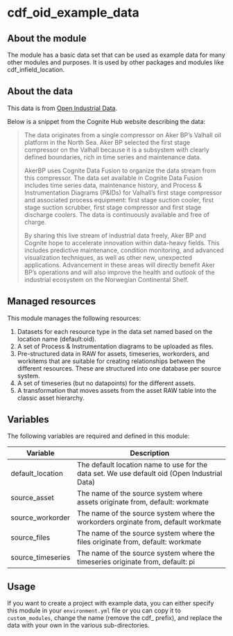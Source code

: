 # cdf_oid_example_data

## About the module

The module has a basic data set that can be used as example data for many other modules and
purposes. It is used by other packages and modules like cdf_infield_location.

## About the data

This data is from [Open Industrial Data](https://hub.cognite.com/open-industrial-data-211/what-is-open-industrial-data-994).

Below is a snippet from the Cognite Hub website describing the data:

> The data originates from a single compressor on Aker BP’s Valhall oil platform in the North Sea.
> Aker BP selected the first stage compressor on the Valhall because it is a subsystem with
> clearly defined boundaries, rich in time series and maintenance data.
>
> AkerBP uses Cognite Data Fusion to organize the data stream from this compressor. The data set available in Cognite
> Data Fusion includes time series data, maintenance history, and
> Process & Instrumentation Diagrams (P&IDs) for Valhall’s first stage compressor and associated process equipment:
> first stage suction cooler, first stage suction scrubber, first stage
> compressor and first stage discharge coolers. The data is continuously available and free of charge.
>
>By sharing this live stream of industrial data freely, Aker BP and Cognite hope to accelerate innovation within
data-heavy fields. This includes predictive maintenance, condition
> monitoring, and advanced visualization techniques, as well as other new, unexpected applications. Advancement in these
> areas will directly benefit Aker BP’s operations and will also
>improve the health and outlook of the industrial ecosystem on the Norwegian Continental Shelf.

## Managed resources

This module manages the following resources:

1. Datasets for each resource type in the data set named based on the location name (default:oid).
2. A set of Process & Instrumentation diagrams to be uploaded as files.
3. Pre-structured data in RAW for assets, timeseries, workorders, and workitems that are suitable for creating relationships
   between the different resources. These are structured into one database per source system.
4. A set of timeseries (but no datapoints) for the different assets.
5. A transformation that moves assets from the asset RAW table into the classic asset hierarchy.

## Variables

The following variables are required and defined in this module:

| Variable | Description |
|----------|-------------|
| default_location| The default location name to use for the data set. We use default oid (Open Industrial Data) |
| source_asset| The name of the source system where assets originate from, default: workmate|
| source_workorder| The name of the source system where the workorders orginate from, default workmate|
| source_files| The name of the source system where the files originate from, default: workmate|
| source_timeseries| The name of the source system where the timeseries originate from, default: pi|

## Usage

If you want to create a project with example data, you can either specify this module in your `environment.yml` file or
you can copy it to `custom_modules`, change the name (remove the cdf_ prefix), and replace the data with your own in the
various sub-directories.
